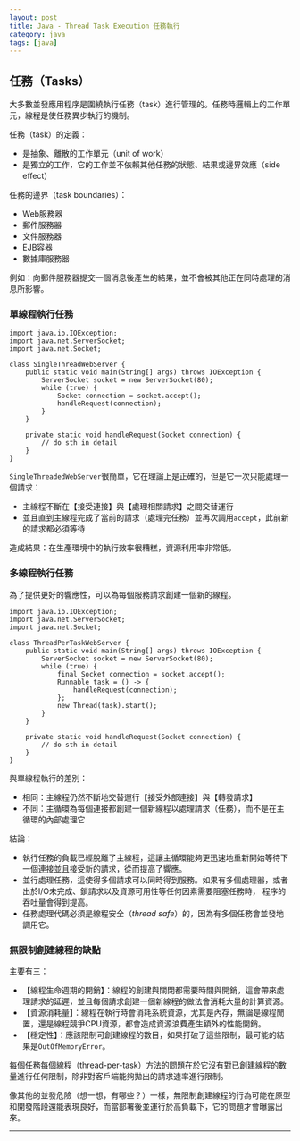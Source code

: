 ```yaml
---
layout: post
title: Java - Thread Task Execution 任務執行
category: java
tags: [java]
---
```


## 任務（Tasks）

大多數並發應用程序是圍繞執行任務（task）進行管理的。任務時邏輯上的工作單元，線程是使任務異步執行的機制。

任務（task）的定義：
- 是抽象、離散的工作單元（unit of work）
- 是獨立的工作，它的工作並不依賴其他任務的狀態、結果或邊界效應（side effect）

任務的邊界（task boundaries）：
- Web服務器
- 郵件服務器
- 文件服務器
- EJB容器
- 數據庫服務器

例如：向郵件服務器提交一個消息後產生的結果，並不會被其他正在同時處理的消息所影響。

### 單線程執行任務

```
import java.io.IOException;
import java.net.ServerSocket;
import java.net.Socket;

class SingleThreadWebServer {
    public static void main(String[] args) throws IOException {
        ServerSocket socket = new ServerSocket(80);
        while (true) {
            Socket connection = socket.accept();
            handleRequest(connection);
        }
    }

    private static void handleRequest(Socket connection) {
        // do sth in detail
    }
}
```

`SingleThreadedWebServer`很簡單，它在理論上是正確的，但是它一次只能處理一個請求：
- 主線程不斷在【接受連接】與【處理相關請求】之間交替運行
- 並且直到主線程完成了當前的請求（處理完任務）並再次調用`accept`，此前新的請求都必須等待

造成結果：在生產環境中的執行效率很糟糕，資源利用率非常低。

### 多線程執行任務

為了提供更好的響應性，可以為每個服務請求創建一個新的線程。

```
import java.io.IOException;
import java.net.ServerSocket;
import java.net.Socket;

class ThreadPerTaskWebServer {
    public static void main(String[] args) throws IOException {
        ServerSocket socket = new ServerSocket(80);
        while (true) {
            final Socket connection = socket.accept();
            Runnable task = () -> {
                handleRequest(connection);
            };
            new Thread(task).start();
        }
    }

    private static void handleRequest(Socket connection) {
        // do sth in detail
    }
}
```

與單線程執行的差別：
- 相同：主線程仍然不斷地交替運行【接受外部連接】與【轉發請求】
- 不同：主循環為每個連接都創建一個新線程以處理請求（任務），而不是在主循環的內部處理它

結論：
- 執行任務的負載已經脫離了主線程，這讓主循環能夠更迅速地重新開始等待下一個連接並且接受新的請求，從而提高了響應。
- 並行處理任務，這使得多個請求可以同時得到服務。如果有多個處理器，或者出於I/O未完成、鎖請求以及資源可用性等任何因素需要阻塞任務時，
  程序的吞吐量會得到提高。
- 任務處理代碼必須是線程安全（*thread safe*）的，因為有多個任務會並發地調用它。

### 無限制創建線程的缺點

主要有三：

- 【線程生命週期的開銷】：線程的創建與關閉都需要時間與開銷，這會帶來處理請求的延遲，並且每個請求創建一個新線程的做法會消耗大量的計算資源。
- 【資源消耗量】：線程在執行時會消耗系統資源，尤其是內存，無論是線程閒置，還是線程競爭CPU資源，都會造成資源浪費產生額外的性能開銷。
- 【穩定性】：應該限制可創建線程的數目，如果打破了這些限制，最可能的結果是`OutOfMemoryError`。

每個任務每個線程（thread-per-task）方法的問題在於它沒有對已創建線程的數量進行任何限制，除非對客戶端能夠拋出的請求速率進行限制。

像其他的並發危險（想一想，有哪些？）一樣，無限制創建線程的行為可能在原型和開發階段還能表現良好，而當部署後並運行於高負載下，它的問題才會曝露出來。

---